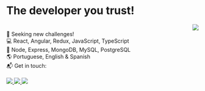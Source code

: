 # The developer you trust!

<img align='right' src="https://github-readme-stats.vercel.app/api?username=JoakimTeixeira&show_icons=true&count_private=true"/>

<br />
<div>
  🚀 Seeking new challenges!
</div>
<div>
  💻 React, Angular, Redux, JavaScript, TypeScript
</div>
<div>  
  🤖 Node, Express, MongoDB, MySQL, PostgreSQL
</div>
<div>
  🌎 Portuguese, English & Spanish
</div>
<div>
  📬 Get in touch: 
</div>
<br />
<div>
  <a href="https://www.linkedin.com/in/joakimteixeira/?locale=en_US" target="_blank" alt="Linkedin">
    <img src="https://img.shields.io/badge/-LinkedIn-blue?style=flat-square&logo=Linkedin&logoColor=white&link=https://www.linkedin.com/in/joakimteixeira/?locale=en_US"/>
  </a>
    
  <a href="https://twitter.com/JoakimTeixeira" target="_blank" alt="Twitter">
    <img src="https://img.shields.io/badge/-Twitter-1DA1F2?style=flat-square&logo=twitter&logoColor=white&link=https://twitter.com/JoakimTeixeira"/>
  </a>
    
  <a href="mailto:setokim1@hotmail.com" target="_blank" alt="Gmail">
    <img src="https://img.shields.io/badge/-Outlook-0078D4?style=flat-square&logo=microsoft-outlook&logoColor=white&link=mailto:setokim1@hotmail.com"/>
  </a>  
</div>

